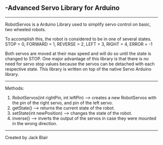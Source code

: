 -Advanced Servo Library for Arduino
-
____________________________________________
RobotServos is a Arduino Library used to simplify servo control on basic, two wheeled robots.

To accomplish this, the robot is considered to be in one of several states. 
  STOP = 0, 
  FORWARD = 1, 
  REVERSE = 2, 
  LEFT = 3, 
  RIGHT = 4, 
  ERROR = -1

Both servos are moved at their max speed and will do so until the state is changed to STOP. 
One major advantage of this library is that there is no need for servo stop values because the servos can be detached with each respective state. 
This library is written on top of the native Servo Arduino library.
______________________________________________
Methods:
1. RobotServos(int rightPin, int leftPin) --> creates a new RobotServos with the pin of the right servo, and pin of the left servo.
2. getState() --> returns the current state of the robot.
3. setState(int newPosition) --> changes the state of the robot.
4. inverse() --> inverts the output of the servos in case they were mounted in the wrong direction.
_____________________________________________
Created by Jack Blair
